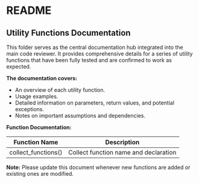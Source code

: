 # README

## Utility Functions Documentation

This folder serves as the central documentation hub integrated into the main code reviewer. It provides comprehensive details for a series of utility functions that have been fully tested and are confirmed to work as expected.

**The documentation covers:**

- An overview of each utility function.
- Usage examples.
- Detailed information on parameters, return values, and potential exceptions.
- Notes on important assumptions and dependencies.

**Function Documentation:**

|        Function Name        | Description                                                         |
|-----------------------------|---------------------------------------------------------------------|
| collect_functions()         | Collect function name and declaration |
**Note:** Please update this document whenever new functions are added or existing ones are modified.
